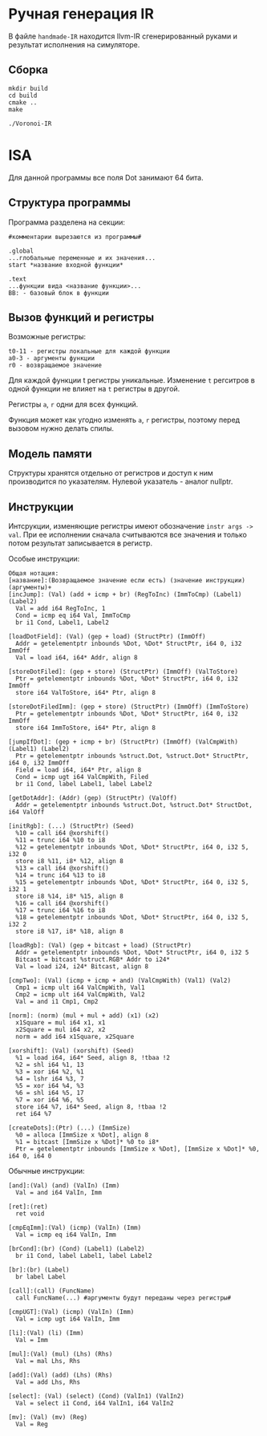 # Ручная генерация IR
В файле `handmade-IR` находится llvm-IR сгенерированный руками и результат исполнения на симуляторе.

## Сборка
```
mkdir build
cd build
cmake ..
make

./Voronoi-IR
```

# ISA
Для данной программы все поля Dot занимают 64 бита.

## Структура программы
Программа разделена на секции:
```
#комментарии вырезаются из программы#

.global 
...глобальные переменные и их значения...
start *название входной функции*

.text
...функции вида <название функции>...
BB: - базовый блок в функции
```

## Вызов функций и регистры
Возможные регистры:
```
t0-11 - регистры локальные для каждой функции
a0-3 - аргументы функции
r0 - возвращаемое значение
```

Для каждой функции t регистры уникальные. Изменение `t` регситров в одной функции не влияет на `t` регистры в другой.

Регистры `a`, `r` одни для всех функций.

Функция может как угодно изменять `a`, `r` регистры, поэтому перед вызовом нужно делать спилы.

## Модель памяти
Структуры хранятся отдельно от регистров и доступ к ним производится по указателям. Нулевой указатель - аналог nullptr.

## Инструкции

Интсрукции, изменяющие регистры имеют обозначение `instr args -> val`.
При ее исполнении сначала считываются все значения и только потом результат записывается в регистр.

Особые инструкции:
```
Общая нотация: 
[название]:(Возвращаемое значение если есть) (значение инструкции) (аргументы)+
[incJump]: (Val) (add + icmp + br) (RegToInc) (ImmToCmp) (Label1) (Label2)
  Val = add i64 RegToInc, 1
  Cond = icmp eq i64 Val, ImmToCmp
  br i1 Cond, Label1, Label2

[loadDotField]: (Val) (gep + load) (StructPtr) (ImmOff)
  Addr = getelementptr inbounds %Dot, %Dot* StructPtr, i64 0, i32 ImmOff
  Val = load i64, i64* Addr, align 8

[storeDotFiled]: (gep + store) (StructPtr) (ImmOff) (ValToStore)
  Ptr = getelementptr inbounds %Dot, %Dot* StructPtr, i64 0, i32 ImmOff
  store i64 ValToStore, i64* Ptr, align 8

[storeDotFiledImm]: (gep + store) (StructPtr) (ImmOff) (ImmToStore)
  Ptr = getelementptr inbounds %Dot, %Dot* StructPtr, i64 0, i32 ImmOff
  store i64 ImmToStore, i64* Ptr, align 8

[jumpIfDot]: (gep + icmp + br) (StructPtr) (ImmOff) (ValCmpWith) (Label1) (Label2)
  Ptr = getelementptr inbounds %struct.Dot, %struct.Dot* StructPtr, i64 0, i32 ImmOff
  Field = load i64, i64* Ptr, align 8
  Cond = icmp ugt i64 ValCmpWith, Filed
  br i1 Cond, label Label1, label Label2

[getDotAddr]: (Addr) (gep) (StructPtr) (ValOff)
  Addr = getelementptr inbounds %struct.Dot, %struct.Dot* StructDot, i64 ValOff

[initRgb]: (...) (StructPtr) (Seed)
  %10 = call i64 @xorshift()
  %11 = trunc i64 %10 to i8
  %12 = getelementptr inbounds %Dot, %Dot* StructPtr, i64 0, i32 5, i32 0
  store i8 %11, i8* %12, align 8
  %13 = call i64 @xorshift()
  %14 = trunc i64 %13 to i8
  %15 = getelementptr inbounds %Dot, %Dot* StructPtr, i64 0, i32 5, i32 1
  store i8 %14, i8* %15, align 8
  %16 = call i64 @xorshift()
  %17 = trunc i64 %16 to i8
  %18 = getelementptr inbounds %Dot, %Dot* StructPtr, i64 0, i32 5, i32 2
  store i8 %17, i8* %18, align 8

[loadRgb]: (Val) (gep + bitcast + load) (StructPtr)
  Addr = getelementptr inbounds %Dot, %Dot* StructPtr, i64 0, i32 5
  Bitcast = bitcast %struct.RGB* Addr to i24*
  Val = load i24, i24* Bitcast, align 8

[cmpTwo]: (Val) (icmp + icmp + and) (ValCmpWith) (Val1) (Val2)
  Cmp1 = icmp ult i64 ValCmpWith, Val1
  Cmp2 = icmp ult i64 ValCmpWith, Val2
  Val = and i1 Cmp1, Cmp2

[norm]: (norm) (mul + mul + add) (x1) (x2)
  x1Square = mul i64 x1, x1
  x2Square = mul i64 x2, x2
  norm = add i64 x1Square, x2Square 

[xorshift]: (Val) (xorshift) (Seed)
  %1 = load i64, i64* Seed, align 8, !tbaa !2
  %2 = shl i64 %1, 13
  %3 = xor i64 %2, %1
  %4 = lshr i64 %3, 7
  %5 = xor i64 %4, %3
  %6 = shl i64 %5, 17
  %7 = xor i64 %6, %5
  store i64 %7, i64* Seed, align 8, !tbaa !2
  ret i64 %7

[createDots]:(Ptr) (...) (ImmSize)
  %0 = alloca [ImmSize x %Dot], align 8
  %1 = bitcast [ImmSize x %Dot]* %0 to i8*
  Ptr = getelementptr inbounds [ImmSize x %Dot], [ImmSize x %Dot]* %0, i64 0, i64 0
```

Обычные инструкции:
```
[and]:(Val) (and) (ValIn) (Imm)
  Val = and i64 ValIn, Imm

[ret]:(ret)
  ret void

[cmpEqImm]:(Val) (icmp) (ValIn) (Imm)
  Val = icmp eq i64 ValIn, Imm 

[brCond]:(br) (Cond) (Label1) (Label2)
  br i1 Cond, label Label1, label Label2

[br]:(br) (Label)
  br label Label

[call]:(call) (FuncName)
  call FuncName(...) #аргументы будут переданы через регистры#

[cmpUGT]:(Val) (icmp) (ValIn) (Imm)
  Val = icmp ugt i64 ValIn, Imm

[li]:(Val) (li) (Imm)
  Val = Imm

[mul]:(Val) (mul) (Lhs) (Rhs)
  Val = mal Lhs, Rhs

[add]:(Val) (add) (Lhs) (Rhs)
  Val = add Lhs, Rhs

[select]: (Val) (select) (Cond) (ValIn1) (ValIn2)
  Val = select i1 Cond, i64 ValIn1, i64 ValIn2

[mv]: (Val) (mv) (Reg)
  Val = Reg
```